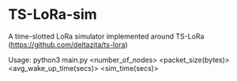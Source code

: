 # TS-LoRa-sim

A time-slotted LoRa simulator implemented around TS-LoRa (https://github.com/deltazita/ts-lora)

Usage: python3 main.py <number_of_nodes> <packet_size(bytes)> <avg_wake_up_time(secs)> <sim_time(secs)>

